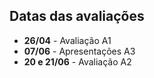 ## Datas das avaliações

- **26/04** - Avaliação A1
- **07/06** - Apresentações A3
- **20 e 21/06** - Avaliação A2
